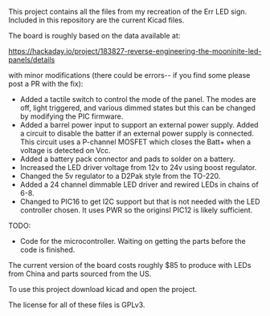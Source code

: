 This project contains all the files from my recreation of the Err LED sign. Included
in this repository are the current Kicad files.

The board is roughly based on the data available at:

https://hackaday.io/project/183827-reverse-engineering-the-mooninite-led-panels/details

with minor modifications (there could be errors-- if you find some please post a
PR with the fix):

 - Added a tactile switch to control the mode of the panel. The modes are off,
   light triggered, and various dimmed states but this can be changed by
   modifying the PIC firmware.
 - Added a barrel power input to support an external power supply. Added a
   circuit to disable the batter if an external power supply is connected. This
   circuit uses a P-channel MOSFET which closes the Batt+ when a voltage is
   detected on Vcc.
 - Added a battery pack connector and pads to solder on a battery.
 - Increased the LED driver voltage from 12v to 24v using boost regulator.
 - Changed the 5v regulator to a D2Pak style from the TO-220.
 - Added a 24 channel dimmable LED driver and rewired LEDs in chains of 6-8.
 - Changed to PIC16 to get I2C support but that is not needed with the LED
   controller chosen. It uses PWR so the originsl PIC12 is likely sufficient.

TODO:

 - Code for the microcontroller. Waiting on getting the parts before the code is
   finished.

The current version of the board costs roughly $85 to produce with LEDs from
China and parts sourced from the US.

To use this project download kicad and open the project.

The license for all of these files is GPLv3.
